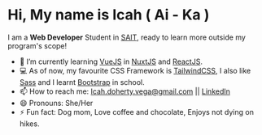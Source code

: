 # Hi, My name is Icah ( Ai - Ka )

I am a **Web Developer** Student in [SAIT](https://www.sait.ca/), ready to learn more outside my program's scope!

- 🌱 I’m currently learning [VueJS](https://vuejs.org/) in [NuxtJS](https://nuxtjs.org/) and [ReactJS](https://reactjs.org/).
- 💻 As of now, my favourite CSS Framework is [TailwindCSS](https://tailwindcss.com/), I also like [Sass](https://sass-lang.com/) and I learnt [Bootstrap](https://getbootstrap.com/docs/3.4/css/) in school.
- 📫 How to reach me: Icah.doherty.vega@gmail.com || [LinkedIn](https://www.linkedin.com/in/icahpv/)
- 😄 Pronouns: She/Her
- ⚡ Fun fact: Dog mom, Love coffee and chocolate, Enjoys not dying on hikes.
